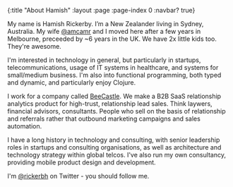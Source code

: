 {:title "About Hamish"
 :layout :page
 :page-index 0
 :navbar? true}

My name is Hamish Rickerby. I’m a New Zealander living in Sydney, Australia. My wife [@amcamr](http://twitter.com/amcamr) and I moved here after a few years in Melbourne, preceeded by ~6 years in the UK. We have 2x little kids too. They're awesome.

I'm interested in technology in general, but particularly in startups, telecommunications, usage of IT systems in healthcare, and systems for small/medium business. I'm also into functional programming, both typed and dynamic, and particularly enjoy Clojure.

I work for a company called [BeeCastle](https://beecastle.com). We make a B2B SaaS relationship analytics product for high-trust, relationship lead sales. Think laywers, financial advisors, consultants. People who sell on the basis of relationship and referrals rather that outbound marketing campaigns and sales automation.

I have a long history in technology and consulting, with senior leadership roles in startups and consulting organisations, as well as architecture and technology strategy within global telcos. I've also run my own consultancy, providing mobile product design and development.

I'm [@rickerbh](http://twitter.com/rickerbh) on Twitter - you should follow me.
